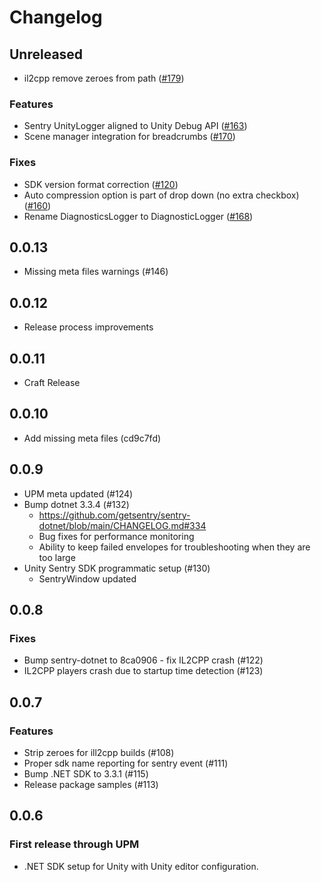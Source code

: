 # Changelog

## Unreleased

- il2cpp remove zeroes from path ([#179](https://github.com/getsentry/sentry-unity/pull/179))

### Features

- Sentry UnityLogger aligned to Unity Debug API ([#163](https://github.com/getsentry/sentry-unity/pull/163))
- Scene manager integration for breadcrumbs ([#170](https://github.com/getsentry/sentry-unity/pull/170))

### Fixes

- SDK version format correction ([#120](https://github.com/getsentry/sentry-unity/pull/120))
- Auto compression option is part of drop down (no extra checkbox) ([#160](https://github.com/getsentry/sentry-unity/pull/160))
- Rename DiagnosticsLogger to DiagnosticLogger ([#168](https://github.com/getsentry/sentry-unity/pull/168))

## 0.0.13

- Missing meta files warnings (#146)

## 0.0.12

- Release process improvements

## 0.0.11

- Craft Release

## 0.0.10

- Add missing meta files (cd9c7fd)

## 0.0.9

- UPM meta updated (#124)
- Bump dotnet 3.3.4 (#132)
  - https://github.com/getsentry/sentry-dotnet/blob/main/CHANGELOG.md#334
  - Bug fixes for performance monitoring
  - Ability to keep failed envelopes for troubleshooting when they are too large
- Unity Sentry SDK programmatic setup (#130)
  - SentryWindow updated

## 0.0.8

### Fixes

- Bump sentry-dotnet to 8ca0906 - fix IL2CPP crash (#122) 
- IL2CPP players crash due to startup time detection (#123)

## 0.0.7

### Features

- Strip zeroes for ill2cpp builds (#108)
- Proper sdk name reporting for sentry event (#111)
- Bump .NET SDK to 3.3.1 (#115)
- Release package samples (#113)

## 0.0.6

### First release through UPM

- .NET SDK setup for Unity with Unity editor configuration.
